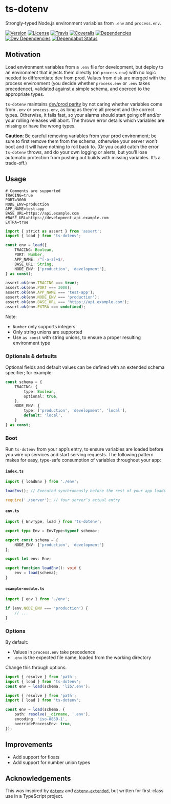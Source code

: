 # ts-dotenv

Strongly-typed Node.js environment variables from `.env` and `process.env`.

[![Version](https://badgen.net/npm/v/ts-dotenv)](https://npmjs.org/package/ts-dotenv)
[![License](https://badgen.net/github/license/LeoBakerHytch/ts-dotenv)](https://github.com/LeoBakerHytch/ts-dotenv/blob/master/LICENSE)
[![Travis](https://badgen.net/travis/LeoBakerHytch/ts-dotenv)](https://travis-ci.org/LeoBakerHytch/ts-dotenv)
[![Coveralls](https://badgen.net/coveralls/c/github/LeoBakerHytch/ts-dotenv)](https://coveralls.io/github/LeoBakerHytch/ts-dotenv)
[![Dependencies](https://badgen.net/david/dep/LeoBakerHytch/ts-dotenv)](https://david-dm.org/LeoBakerHytch/ts-dotenv)
[![Dev Dependencies](https://badgen.net/david/dev/LeoBakerHytch/ts-dotenv)](https://david-dm.org/LeoBakerHytch/ts-dotenv)
[![Dependabot Status](https://badgen.net/dependabot/LeoBakerHytch/ts-dotenv?icon=dependabot)](https://dependabot.com)

## Motivation

Load environment variables from a `.env` file for development, but deploy to an environment that injects them directly
(on `process.env`) with no logic needed to differentiate dev from prod. Values from disk are merged with the process
environment (you decide whether `process.env` or `.env` takes precedence), validated against a simple schema, and
coerced to the appropriate types.

`ts-dotenv` maintains [dev/prod parity][0] by not caring whether variables come from `.env` or `process.env`, as long as
they’re all present and the correct types. Otherwise, it fails fast, so your alarms should start going off and/or your
rolling releases will abort. The thrown error details which variables are missing or have the wrong types. 

**Caution**: Be careful removing variables from your prod environment; be sure to first remove them from the schema,
otherwise your server won’t boot and it will have nothing to roll back to. (Or you could catch the error `ts-dotenv`
throws, and do your own logging or alerts, but you’ll lose automatic protection from pushing out builds with missing
variables. It’s a trade-off.)

[0]: https://12factor.net/dev-prod-parity

## Usage

```dotenv
# Comments are supported
TRACING=true
PORT=3000
NODE_ENV=production
APP_NAME=test-app
BASE_URL=https://api.example.com
#BASE_URL=https://development-api.example.com
EXTRA=true
```

```typescript
import { strict as assert } from 'assert';
import { load } from 'ts-dotenv';

const env = load({
    TRACING: Boolean,
    PORT: Number,
    APP_NAME: /^[-a-z]+$/,
    BASE_URL: String,
    NODE_ENV: ['production', 'development'],
} as const);

assert.ok(env.TRACING === true);
assert.ok(env.PORT === 3000);
assert.ok(env.APP_NAME === 'test-app');
assert.ok(env.NODE_ENV === 'production');
assert.ok(env.BASE_URL === 'https://api.example.com');
assert.ok(env.EXTRA === undefined);
```

Note:

  - `Number` only supports integers
  - Only string unions are supported
  - Use `as const` with string unions, to ensure a proper resulting environment type

### Optionals & defaults

Optional fields and default values can be defined with an extended schema specifier; for example:

```typescript
const schema = {
    TRACING: {
        type: Boolean,
        optional: true,
    },
    NODE_ENV: {
        type: ['production', 'development', 'local'],
        default: 'local',
    }
} as const;
```

### Boot

Run `ts-dotenv` from your app’s entry, to ensure variables are loaded before you wire up services and start serving
requests. The following pattern makes for easy, type-safe consumption of variables throughout your app:

#### `index.ts`
```typescript
import { loadEnv } from './env';

loadEnv(); // Executed synchronously before the rest of your app loads

require('./server'); // Your server’s actual entry
```

#### `env.ts`
```typescript
import { EnvType, load } from 'ts-dotenv';

export type Env = EnvType<typeof schema>;

export const schema = {
    NODE_ENV: ['production', 'development']
};

export let env: Env;

export function loadEnv(): void {
    env = load(schema);
}
```

#### `example-module.ts`
```typescript
import { env } from './env';

if (env.NODE_ENV === 'production') {
    // ...
}
```

### Options

By default:

  - Values in `process.env` take precedence
  - `.env` is the expected file name, loaded from the working directory

Change this through options:

```typescript
import { resolve } from 'path';
import { load } from 'ts-dotenv';
const env = load(schema, 'lib/.env');
```

```typescript
import { resolve } from 'path';
import { load } from 'ts-dotenv';

const env = load(schema, {
    path: resolve(__dirname, '.env'),
    encoding: 'iso-8859-1',
    overrideProcessEnv: true,
});
```

## Improvements

  - Add support for floats
  - Add support for number union types

## Acknowledgements

This was inspired by [`dotenv`][1] and [`dotenv-extended`][2], but written for first-class use in a TypeScript project.

[1]: https://www.npmjs.com/package/dotenv
[2]: https://www.npmjs.com/package/dotenv-extended
